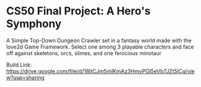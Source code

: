 <h1> CS50 Final Project: A Hero's Symphony </h1>

A Simple Top-Down Dungeon Crawler set in a fantasy world made with the love2d Game Framework.
Select one among 3 playable characters and face off against skeletons, orcs, slimes, and one ferocious minotaur

Build Link: https://drive.google.com/file/d/18ItCJm5mlKmAz3HmvPGI5eVb7JZt5lCg/view?usp=sharing

